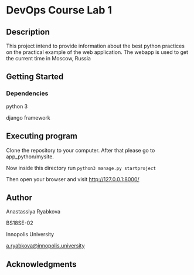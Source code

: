 # DevOps Course Lab 1

## Description
This project intend to provide information about the best python practices on the practical example of the web application. The webapp is used to get the current time in Moscow, Russia

## Getting Started
### Dependencies
python 3

django framework

## Executing program
Clone the repository to your computer. After that please go to app_python/mysite.

Now inside this directory run ```python3 manage.py startproject```

Then open your browser and visit http://127.0.0.1:8000/

## Author
Anastassiya Ryabkova

BS18SE-02

Innopolis University

a.ryabkova@innopolis.university

## Acknowledgments
